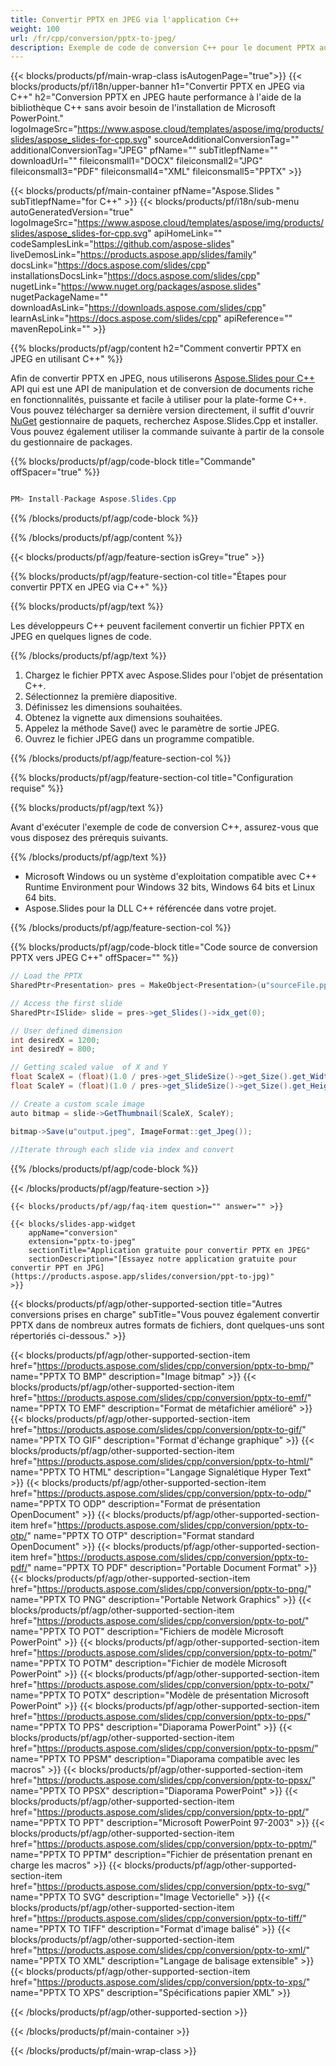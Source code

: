 ```yaml
---
title: Convertir PPTX en JPEG via l'application C++
weight: 100
url: /fr/cpp/conversion/pptx-to-jpeg/ 
description: Exemple de code de conversion C++ pour le document PPTX au format JPEG. Utilisez un exemple de code pour la conversion par lots de PPTX en JPEG dans n'importe quelle application C++.
---
```


{{< blocks/products/pf/main-wrap-class isAutogenPage="true">}}
{{< blocks/products/pf/i18n/upper-banner h1="Convertir PPTX en JPEG via C++" h2="Conversion PPTX en JPEG haute performance à l'aide de la bibliothèque C++ sans avoir besoin de l'installation de Microsoft PowerPoint." logoImageSrc="https://www.aspose.cloud/templates/aspose/img/products/slides/aspose_slides-for-cpp.svg" sourceAdditionalConversionTag="" additionalConversionTag="JPEG" pfName="" subTitlepfName="" downloadUrl="" fileiconsmall1="DOCX" fileiconsmall2="JPG" fileiconsmall3="PDF" fileiconsmall4="XML" fileiconsmall5="PPTX" >}}

{{< blocks/products/pf/main-container pfName="Aspose.Slides " subTitlepfName="for C++" >}}
{{< blocks/products/pf/i18n/sub-menu autoGeneratedVersion="true" logoImageSrc="https://www.aspose.cloud/templates/aspose/img/products/slides/aspose_slides-for-cpp.svg" apiHomeLink="" codeSamplesLink="https://github.com/aspose-slides" liveDemosLink="https://products.aspose.app/slides/family" docsLink="https://docs.aspose.com/slides/cpp" installationsDocsLink="https://docs.aspose.com/slides/cpp" nugetLink="https://www.nuget.org/packages/aspose.slides" nugetPackageName="" downloadAsLink="https://downloads.aspose.com/slides/cpp" learnAsLink="https://docs.aspose.com/slides/cpp" apiReference="" mavenRepoLink="" >}}

{{% blocks/products/pf/agp/content h2="Comment convertir PPTX en JPEG en utilisant C++" %}}

 Afin de convertir PPTX en JPEG, nous utiliserons
 [Aspose.Slides pour C++](https://products.aspose.com/slides/cpp)
 API qui est une API de manipulation et de conversion de documents riche en fonctionnalités, puissante et facile à utiliser pour la plate-forme C++. Vous pouvez télécharger sa dernière version directement, il suffit d'ouvrir
 [NuGet](https://www.nuget.org/packages/aspose.slides)
 gestionnaire de paquets, recherchez
 Aspose.Slides.Cpp
 et installer. Vous pouvez également utiliser la commande suivante à partir de la console du gestionnaire de packages.

{{% blocks/products/pf/agp/code-block title="Commande" offSpacer="true" %}}

```cs

PM> Install-Package Aspose.Slides.Cpp

```

{{% /blocks/products/pf/agp/code-block %}}

{{% /blocks/products/pf/agp/content %}}

{{< blocks/products/pf/agp/feature-section isGrey="true" >}}

{{% blocks/products/pf/agp/feature-section-col title="Étapes pour convertir PPTX en JPEG via C++" %}}

{{% blocks/products/pf/agp/text %}}

 Les développeurs C++ peuvent facilement convertir un fichier PPTX en JPEG en quelques lignes de code.

{{% /blocks/products/pf/agp/text %}}

1. Chargez le fichier PPTX avec Aspose.Slides pour l'objet de présentation C++.
1. Sélectionnez la première diapositive.
1. Définissez les dimensions souhaitées.
1. Obtenez la vignette aux dimensions souhaitées.
1. Appelez la méthode Save() avec le paramètre de sortie JPEG.
1. Ouvrez le fichier JPEG dans un programme compatible.

{{% /blocks/products/pf/agp/feature-section-col %}}

{{% blocks/products/pf/agp/feature-section-col title="Configuration requise" %}}

{{% blocks/products/pf/agp/text %}}

 Avant d'exécuter l'exemple de code de conversion C++, assurez-vous que vous disposez des prérequis suivants.

{{% /blocks/products/pf/agp/text %}}

- Microsoft Windows ou un système d'exploitation compatible avec C++ Runtime Environment pour Windows 32 bits, Windows 64 bits et Linux 64 bits.
- Aspose.Slides pour la DLL C++ référencée dans votre projet.

{{% /blocks/products/pf/agp/feature-section-col %}}

{{% blocks/products/pf/agp/code-block title="Code source de conversion PPTX vers JPEG C++" offSpacer="" %}}

```cs
// Load the PPTX
SharedPtr<Presentation> pres = MakeObject<Presentation>(u"sourceFile.pptx");

// Access the first slide
SharedPtr<ISlide> slide = pres->get_Slides()->idx_get(0);

// User defined dimension
int desiredX = 1200;
int desiredY = 800;

// Getting scaled value  of X and Y
float ScaleX = (float)(1.0 / pres->get_SlideSize()->get_Size().get_Width()) * desiredX;
float ScaleY = (float)(1.0 / pres->get_SlideSize()->get_Size().get_Height()) * desiredY;

// Create a custom scale image
auto bitmap = slide->GetThumbnail(ScaleX, ScaleY);

bitmap->Save(u"output.jpeg", ImageFormat::get_Jpeg());
	
//Iterate through each slide via index and convert

```

{{% /blocks/products/pf/agp/code-block %}}

{{< /blocks/products/pf/agp/feature-section >}}

    {{< blocks/products/pf/agp/faq-item question="" answer="" >}}
 

<!-- aboutfile Starts -->

<!-- aboutfile Ends -->

    {{< blocks/slides-app-widget 
        appName="conversion"
        extension="pptx-to-jpeg"
        sectionTitle="Application gratuite pour convertir PPTX en JPEG" 
        sectionDescription="[Essayez notre application gratuite pour convertir PPT en JPG](https://products.aspose.app/slides/conversion/ppt-to-jpg)" 
    >}}
    
{{< blocks/products/pf/agp/other-supported-section title="Autres conversions prises en charge" subTitle="Vous pouvez également convertir PPTX dans de nombreux autres formats de fichiers, dont quelques-uns sont répertoriés ci-dessous." >}}

{{< blocks/products/pf/agp/other-supported-section-item href="https://products.aspose.com/slides/cpp/conversion/pptx-to-bmp/" name="PPTX TO BMP" description="Image bitmap" >}}
{{< blocks/products/pf/agp/other-supported-section-item href="https://products.aspose.com/slides/cpp/conversion/pptx-to-emf/" name="PPTX TO EMF" description="Format de métafichier amélioré" >}}
{{< blocks/products/pf/agp/other-supported-section-item href="https://products.aspose.com/slides/cpp/conversion/pptx-to-gif/" name="PPTX TO GIF" description="Format d'échange graphique" >}}
{{< blocks/products/pf/agp/other-supported-section-item href="https://products.aspose.com/slides/cpp/conversion/pptx-to-html/" name="PPTX TO HTML" description="Langage Signalétique Hyper Text" >}}
{{< blocks/products/pf/agp/other-supported-section-item href="https://products.aspose.com/slides/cpp/conversion/pptx-to-odp/" name="PPTX TO ODP" description="Format de présentation OpenDocument" >}}
{{< blocks/products/pf/agp/other-supported-section-item href="https://products.aspose.com/slides/cpp/conversion/pptx-to-otp/" name="PPTX TO OTP" description="Format standard OpenDocument" >}}
{{< blocks/products/pf/agp/other-supported-section-item href="https://products.aspose.com/slides/cpp/conversion/pptx-to-pdf/" name="PPTX TO PDF" description="Portable Document Format" >}}
{{< blocks/products/pf/agp/other-supported-section-item href="https://products.aspose.com/slides/cpp/conversion/pptx-to-png/" name="PPTX TO PNG" description="Portable Network Graphics" >}}
{{< blocks/products/pf/agp/other-supported-section-item href="https://products.aspose.com/slides/cpp/conversion/pptx-to-pot/" name="PPTX TO POT" description="Fichiers de modèle Microsoft PowerPoint" >}}
{{< blocks/products/pf/agp/other-supported-section-item href="https://products.aspose.com/slides/cpp/conversion/pptx-to-potm/" name="PPTX TO POTM" description="Fichier de modèle Microsoft PowerPoint" >}}
{{< blocks/products/pf/agp/other-supported-section-item href="https://products.aspose.com/slides/cpp/conversion/pptx-to-potx/" name="PPTX TO POTX" description="Modèle de présentation Microsoft PowerPoint" >}}
{{< blocks/products/pf/agp/other-supported-section-item href="https://products.aspose.com/slides/cpp/conversion/pptx-to-pps/" name="PPTX TO PPS" description="Diaporama PowerPoint" >}}
{{< blocks/products/pf/agp/other-supported-section-item href="https://products.aspose.com/slides/cpp/conversion/pptx-to-ppsm/" name="PPTX TO PPSM" description="Diaporama compatible avec les macros" >}}
{{< blocks/products/pf/agp/other-supported-section-item href="https://products.aspose.com/slides/cpp/conversion/pptx-to-ppsx/" name="PPTX TO PPSX" description="Diaporama PowerPoint" >}}
{{< blocks/products/pf/agp/other-supported-section-item href="https://products.aspose.com/slides/cpp/conversion/pptx-to-ppt/" name="PPTX TO PPT" description="Microsoft PowerPoint 97-2003" >}}
{{< blocks/products/pf/agp/other-supported-section-item href="https://products.aspose.com/slides/cpp/conversion/pptx-to-pptm/" name="PPTX TO PPTM" description="Fichier de présentation prenant en charge les macros" >}}
{{< blocks/products/pf/agp/other-supported-section-item href="https://products.aspose.com/slides/cpp/conversion/pptx-to-svg/" name="PPTX TO SVG" description="Image Vectorielle" >}}
{{< blocks/products/pf/agp/other-supported-section-item href="https://products.aspose.com/slides/cpp/conversion/pptx-to-tiff/" name="PPTX TO TIFF" description="Format d'image balisé" >}}
{{< blocks/products/pf/agp/other-supported-section-item href="https://products.aspose.com/slides/cpp/conversion/pptx-to-xml/" name="PPTX TO XML" description="Langage de balisage extensible" >}}
{{< blocks/products/pf/agp/other-supported-section-item href="https://products.aspose.com/slides/cpp/conversion/pptx-to-xps/" name="PPTX TO XPS" description="Spécifications papier XML" >}}

{{< /blocks/products/pf/agp/other-supported-section >}}

{{< /blocks/products/pf/main-container >}}
    
{{< /blocks/products/pf/main-wrap-class >}}